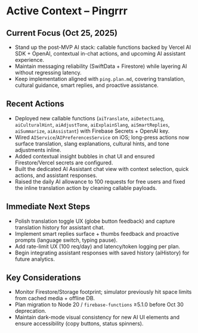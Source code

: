 # Active Context – Pingrrr

## Current Focus (Oct 25, 2025)
- Stand up the post-MVP AI stack: callable functions backed by Vercel AI SDK + OpenAI, contextual in-chat actions, and upcoming AI assistant experience.
- Maintain messaging reliability (SwiftData + Firestore) while layering AI without regressing latency.
- Keep implementation aligned with `ping.plan.md`, covering translation, cultural guidance, smart replies, and proactive assistance.

## Recent Actions
- Deployed new callable functions (`aiTranslate`, `aiDetectLang`, `aiCulturalHint`, `aiAdjustTone`, `aiExplainSlang`, `aiSmartReplies`, `aiSummarize`, `aiAssistant`) with Firebase Secrets + OpenAI key.
- Wired `AIService`/`AIPreferencesService` on iOS; long-press actions now surface translation, slang explanations, cultural hints, and tone adjustments inline.
- Added contextual insight bubbles in chat UI and ensured Firestore/Vercel secrets are configured.
- Built the dedicated AI Assistant chat view with context selection, quick actions, and assistant responses.
- Raised the daily AI allowance to 100 requests for free users and fixed the inline translation action by cleaning callable payloads.

## Immediate Next Steps
- Polish translation toggle UX (globe button feedback) and capture translation history for assistant chat.
- Implement smart replies surface + thumbs feedback and proactive prompts (language switch, typing pause).
- Add rate-limit UX (100 req/day) and latency/token logging per plan.
- Begin integrating assistant responses with saved history (aiHistory) for future analytics.

## Key Considerations
- Monitor Firestore/Storage footprint; simulator previously hit space limits from cached media + offline DB.
- Plan migration to Node 20 / `firebase-functions` ≥5.1.0 before Oct 30 deprecation.
- Maintain dark-mode visual consistency for new AI UI elements and ensure accessibility (copy buttons, status spinners).

